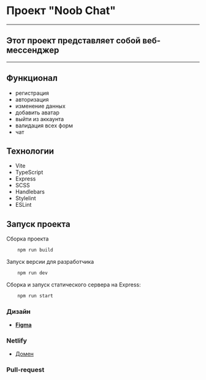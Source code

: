 # Проект "Noob Chat"

---
## Этот проект представляет собой веб-мессенджер

---

## Функционал

+ регистрация
+ авторизация
+ изменение данных
+ добавить аватар
+ выйти из аккаунта
+ валидация всех форм
+ чат

## Технологии

- Vite
- TypeScript
- Express
- SCSS
- Handlebars
- Stylelint
- ESLint

## Запуск проекта

Сборка проекта

```bash
    npm run build 
```
Запуск версии для разработчика

```bash
    npm run dev 
```

Сборка и запуск статического сервера на Express:

```bash
    npm run start
```

### **Дизайн**

+ **[Figma](https://www.figma.com/file/jF5fFFzgGOxQeB4CmKWTiE/Chat_external_link?type=design&node-id=0-1&mode=design&t=MtPyrWEcdFvEmp3Y-0)**

### **Netlify**

+ [Домен](https://dancing-parfait-733e0c.netlify.app/)

### **Pull-request**
